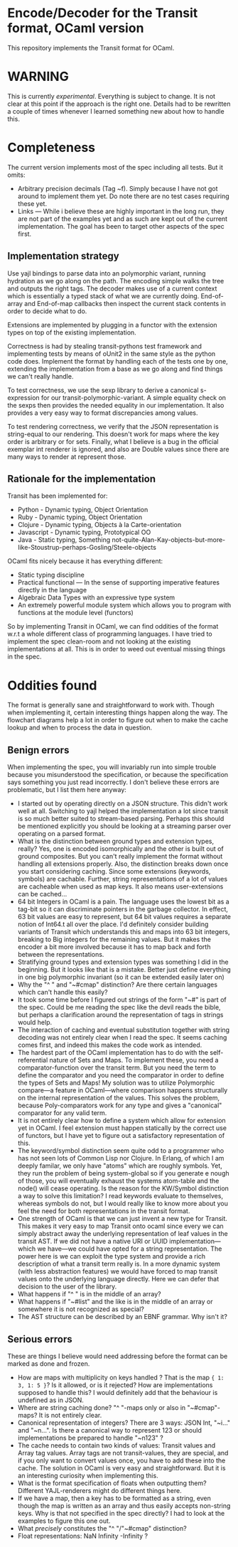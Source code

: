 # Encode/Decoder for the Transit format, OCaml version

This repository implements the Transit format for OCaml.

# WARNING

This is currently *experimental*. Everything is subject to change. It is not clear at this point if the approach is the right one. Details had
to be rewritten a couple of times whenever I learned something new about how to handle this.

# Completeness

The current version implements most of the spec including all tests. But it omits:

* Arbitrary precision decimals (Tag ~f). Simply because I have not got around to implement them yet. Do note there are no test cases requiring these yet.
* Links — While i believe these are highly important in the long run, they are not part of the examples yet and as such are kept out of the current implementation. The goal has been to target other aspects of the spec first.

## Implementation strategy

Use yajl bindings to parse data into an polymorphic variant, running hydration as we go along on the path. The encoding simple walks the tree and outputs the right tags. The decoder makes use of a current context which is essentially a typed stack of what we are currently doing. End-of-array and End-of-map callbacks then inspect the current stack contents in order to decide what to do.

Extensions are implemented by plugging in a functor with the extension types on top of the existing implementation.

Correctness is had by stealing transit-pythons test framework and implementing tests by means of oUnit2 in the same style as the
python code does. Implement the format by handling each of the tests one by one, extending the implementation from a base as we
go along and find things we can't really handle.

To test correctness, we use the sexp library to derive a canonical s-expression for our transit-polymorphic-variant. A simple equality check
on the sexps then provides the needed equality in our implementation. It also provides a very easy way to format discrepancies among
values.

To test rendering correctness, we verify that the JSON representation is string-equal to our rendering. This doesn't work for maps where the key order is arbitrary or for sets. Finally, what I believe is a bug in the official exemplar int renderer is ignored, and also are Double values since there are many ways to render at represent those.

## Rationale for the implementation

Transit has been implemented for:

* Python - Dynamic typing, Object Orientation
* Ruby - Dynamic typing, Object Orientation
* Clojure - Dynamic typing, Objects à la Carte-orientation
* Javascript - Dynamic typing, Prototypical OO
* Java - Static typing, Something not-quite-Alan-Kay-objects-but-more-like-Stoustrup-perhaps-Gosling/Steele-objects

OCaml fits nicely because it has everything different:

* Static typing discipline
* Practical functional — In the sense of supporting imperative features directly in the language
* Algebraic Data Types with an expressive type system
* An extremely powerful module system which allows you to program with functions at the module level (functors)

So by implementing Transit in OCaml, we can find oddities of the format w.r.t a whole different class of programming languages. I have tried to implement the spec clean-room and not looking at the existing implementations at all. This is in order to weed out eventual missing things in the spec.

# Oddities found

The format is generally sane and straightforward to work with. Though when implementing it, certain interesting things happen along
the way. The flowchart diagrams help a lot in order to figure out when to make the cache lookup and when to process the data in question.

## Benign errors

When implementing the spec, you will invariably run into simple trouble because you misunderstood the specification, or because the specification says something you just read incorrectly. I don't believe these errors are problematic, but I list them here anyway:

* I started out by operating directly on a JSON structure. This didn't work well at all. Switching to yajl helped the implementation
  a lot since transit is so much better suited to stream-based parsing. Perhaps this should be mentioned explicitly you should be looking
  at a streaming parser over operating on a parsed format.
* What is the distinction between ground types and extension types, really? Yes, one is encoded isomorphically and the other is built out of
  ground composites. But you can't really implement the format without handling all extensions properly. Also, the distinction breaks down
  once you start considering caching. Since some extensions (keywords, symbols) are cachable. Further, string representations of a lot of values are cacheable when used as map keys. It also means user-extensions can be cached…
* 64 bit Integers in OCaml is a pain. The language uses the lowest bit as a tag-bit so it can discriminate pointers in the garbage collector.
  In effect, 63 bit values are easy to represent, but 64 bit values requires a separate notion of Int64.t all over the place. I'd definitely consider
  building variants of Transit which understands this and maps into 63 bit integers, breaking to Big integers for the remaining values. But it makes the encoder a bit more involved because it has to map back and forth between the representations.
* Stratifying ground types and extension types was something I did in the beginning. But it looks like that is a mistake. Better just define
  everything in one big polymorphic invariant (so it can be extended easily later on)
* Why the "^ " and "~#cmap" distinction? Are there certain languages which can't handle this easily?
* It took some time before I figured out strings of the form "~#<TAG>" is part of the spec. Could be me reading the spec like the devil
  reads the bible, but perhaps a clarification around the representation of tags in strings would help.
* The interaction of caching and eventual substitution together with string decoding was not entirely clear when I read the spec. It seems
  caching comes first, and indeed this makes the code work as intended.
* The hardest part of the OCaml implementation has to do with the self-referential nature of Sets and Maps. To implement these, you need a
  comparator-function over the transit term. But you need the term to define the comparator and you need the comparator in order to
  define the types of Sets and Maps! My solution was to utilize Polymorphic compare—a feature in OCaml—where comparison happens
  structurally on the internal representation of the values. This solves the problem, because Poly-comparators work for any type and gives
  a "canonical" comparator for any valid term.
* It is not entirely clear how to define a system which allow for extension yet in OCaml. I feel extension must happen statically by the correct
  use of functors, but I have yet to figure out a satisfactory representation of this.
* The keyword/symbol distinction seem quite odd to a programmer who has not seen lots of Common Lisp nor Clojure. In Erlang, of which I   am deeply familar, we only have "atoms" which are roughly symbols. Yet, they run the problem of being system-global so if you generate e  nough of those, you will eventually exhaust the systems atom-table and the node() will cease operating. Is the reason for the KW/Symbol distinction a way to solve this limitation? I read keywords evaluate to themselves, whereas symbols do not, but I would really like to know more about you feel the need for both representations in the transit format.
* One strength of OCaml is that we can just invent a new type for Transit. This makes it very easy to map Transit onto ocaml since every we can simply abstract away the underlying representation of leaf values in the transit AST. If we did not have a native URI or UUID implementation—which we have—we could have opted for a string representation. The power here is we can exploit the type system and provide a rich description of what a transit term really is. In a more dynamic system (with less abstraction features) we would have forced to map transit values onto the underlying language directly. Here we can defer that decision to the user of the library.
* What happens if "^ " is in the middle of an array?
* What happens if "~#list" and the like is in the middle of an array or somewhere it is not recognized as special?
* The AST structure can be described by an EBNF grammar. Why isn't it?

## Serious errors

These are things I believe would need addressing before the format can be marked as done and frozen.

* How are maps with multiplicity on keys handled ? That is the map `{ 1: 3, 1: 5 }`? Is it allowed, or is it rejected? How are implementations supposed to handle this? I would definitely add that the behaviour is undefined as in JSON.
* Where are string caching done? "^ "-maps only or also in "~#cmap"-maps? It is not entirely clear.
* Canonical representation of integers? There are 3 ways: JSON Int, "~i…" and "~n…". Is there a canonical way to represent 123 or should implementations be prepared to handle "~n123" ?
* The cache needs to contain two kinds of values: Transit values and Array tag values. Array tags are not transit-values, they are special, and if you only want to convert values once, you have to add these into the cache. The solution in OCaml is very easy and straightforward. But it is an interesting curiosity when implementing this.
* What is the format specification of floats when outputting them? Different YAJL-renderers might do different things here.
* If we have a map, then a key has to be formatted as a string, even though the map is written as an array and thus easily accepts non-string keys. Why is that not specified in the spec directly? I had to look at the examples to figure this one out.
* What *precisely* constitutes the "^ "/"~#cmap" distinction?
* Float representations: NaN Infinity -Infinity ?
